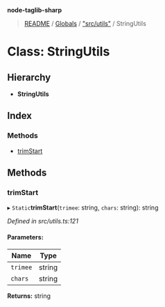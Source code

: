 **node-taglib-sharp**

> [README](../README.md) / [Globals](../globals.md) / ["src/utils"](../modules/_src_utils_.md) / StringUtils

# Class: StringUtils

## Hierarchy

* **StringUtils**

## Index

### Methods

* [trimStart](_src_utils_.stringutils.md#trimstart)

## Methods

### trimStart

▸ `Static`**trimStart**(`trimee`: string, `chars`: string): string

*Defined in src/utils.ts:121*

#### Parameters:

Name | Type |
------ | ------ |
`trimee` | string |
`chars` | string |

**Returns:** string
